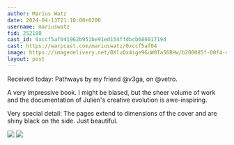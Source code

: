 ```yaml
---
author: Marius Watz
date: 2024-04-13T21:10:08+0200
username: mariuswatz
fid: 252180
cast_id: 0xccf5af041962b951be91ed154ffdbcb68601719d
cast: https://warpcast.com/mariuswatz/0xccf5af04
image: https://imagedelivery.net/BXluQx4ige9GuW0Ia56BHw/b200085f-00f4-4732-4f9d-e451085bfc00/original
layout: post
---
```

Received today: Pathways by my friend @v3ga, on @vetro.   
  
A very impressive book. I might be biased, but the sheer volume of work and the documentation of Julien's creative evolution is awe-inspiring.   
  
Very special detail: The pages extend to dimensions of the cover and are shiny black on the side. Just beautiful.  

![](https://imagedelivery.net/BXluQx4ige9GuW0Ia56BHw/b200085f-00f4-4732-4f9d-e451085bfc00/original)
![](https://imagedelivery.net/BXluQx4ige9GuW0Ia56BHw/907174d8-d0a2-469c-47b3-1d3d70c33f00/original)